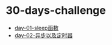 # 30-days-challenge

- [day-01-sleep函数](https://github.com/h246802/30-days-challenge/issues/1)
- [day-02-异步以及定时器](https://github.com/h246802/30-days-challenge/issues/2)